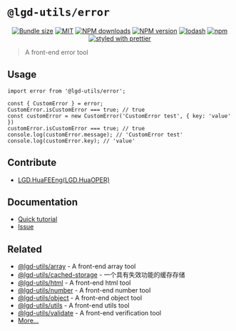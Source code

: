 <!--
 * @Author: shiconghua
 * @Alias: LGD.HuaFEEng
 * @Date: 2021-09-19 22:59:53
 * @LastEditTime: 2021-09-20 00:07:38
 * @LastEditors: shiconghua
 * @Description: file content
 * @FilePath: \lgd-utils\packages\error\README.md
-->
# `@lgd-utils/error`

<div align="center">

[![Bundle size](https://img.shields.io/bundlephobia/minzip/@lgd-utils/error.svg)](https://bundlephobia.com/result?p=@lgd-utils/error)
[![MIT](https://img.shields.io/badge/license-MIT-000000.svg)](https://opensource.org/licenses/MIT/)
[![NPM downloads](https://img.shields.io/npm/dm/@lgd-utils/error.svg?style=flat)](https://npmjs.org/package/@lgd-utils/error)
[![NPM version](https://img.shields.io/npm/v/@lgd-utils/error.svg?style=flat)](https://npmjs.org/package/@lgd-utils/error)
[![lodash](https://img.shields.io/badge/lodash-4-green.svg)](https://github.com/lodash/lodash)
[![npm](https://img.shields.io/npm/dt/@lgd-utils/error)](https://www.npmjs.com/package/@lgd-utils/error)
[![styled with prettier](https://img.shields.io/badge/styled_with-prettier-ff69b4.svg)](https://github.com/prettier/prettier)

</div>

> A front-end error tool

## Usage

```
import error from '@lgd-utils/error';

const { CustomError } = error;
CustomError.isCustomError === true; // true
const customError = new CustomError('CustomError test', { key: 'value' })
customError.isCustomError === true; // true
console.log(customError.message); // 'CustomError test'
console.log(customError.key); // 'value'
```

## Contribute

- [LGD.HuaFEEng(LGD.HuaOPER)][blog]

## Documentation

- [Quick tutorial](https://github.com/LGDHuaOPER/lgd-utils/tree/main/packages/error#readme)
- [Issue](https://github.com/LGDHuaOPER/lgd-utils/issues)

## Related

- [@lgd-utils/array](https://github.com/LGDHuaOPER/lgd-utils/tree/main/packages/array) - A front-end array tool
- [@lgd-utils/cached-storage](https://github.com/LGDHuaOPER/lgd-utils/tree/main/packages/cached-storage) - 一个具有失效功能的缓存存储
- [@lgd-utils/html](https://github.com/LGDHuaOPER/lgd-utils/tree/main/packages/html) - A front-end html tool
- [@lgd-utils/number](https://github.com/LGDHuaOPER/lgd-utils/tree/main/packages/number) - A front-end number tool
- [@lgd-utils/object](https://github.com/LGDHuaOPER/lgd-utils/tree/main/packages/object) - A front-end object tool
- [@lgd-utils/utils](https://github.com/LGDHuaOPER/lgd-utils/tree/main/packages/utils) - A front-end utils tool
- [@lgd-utils/validate](https://github.com/LGDHuaOPER/lgd-utils/tree/main/packages/validate) - A front-end verification tool
- [More…](https://github.com/LGDHuaOPER/lgd-utils)

[blog]: https://lgdhuaoper.github.io/ '敬昭的博客'

